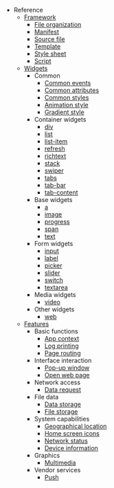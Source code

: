 * Reference
    * [Framework](framework/index.en.md)
        * [File organization](framework/file-organization.en.md)
        * [Manifest](framework/manifest.en.md)
        * [Source file](framework/source-file.en.md)
        * [Template](framework/template.en.md)
        * [Style sheet](framework/style-sheet.en.md)
        * [Script](framework/script.en.md)
    * [Widgets](widgets/index.en.md)
        * Common
            * [Common events](widgets/common-events.en.md)
            * [Common attributes](widgets/common-attributes.en.md)
            * [Common styles](widgets/common-styles.en.md)
            * [Animation style](widgets/animation-styles.en.md)
            * [Gradient style](widgets/gradient-styles.en.md)
        * Container widgets
            * [div](widgets/div.en.md)
            * [list](widgets/list.en.md)
            * [list-item](widgets/list-item.en.md)
            * [refresh](widgets/refresh.en.md)
            * [richtext](widgets/richtext.en.md)
            * [stack](widgets/stack.en.md)
            * [swiper](widgets/swiper.en.md)
            * [tabs](widgets/tabs.en.md)
            * [tab-bar](widgets/tab-bar.en.md)
            * [tab-content](widgets/tab-content.en.md)
        * Base widgets
            * [a](widgets/a.en.md)
            * [image](widgets/image.en.md)
            * [progress](widgets/progress.en.md)
            * [span](widgets/span.en.md)
            * [text](widgets/text.en.md)
        * Form widgets
            * [input](widgets/input.en.md)
            * [label](widgets/label.en.md)
            * [picker](widgets/picker.en.md)
            * [slider](widgets/slider.en.md)
            * [switch](widgets/switch.en.md)
            * [textarea](widgets/textarea.en.md)
        * Media widgets
            * [video](widgets/video.en.md)
        * Other widgets
            * [web](widgets/web.en.md)
    * [Features](features/index.en.md)
        * Basic functions
            * [App context](features/system/app.en.md)
            * [Log printing](features/system/log.en.md)
            * [Page routing](features/system/router.en.md)
        * Interface interaction
            <!-- * [Sharing](features/system/share.en.md) -->
            * [Pop-up window](features/system/prompt.en.md)
            * [Open web page](features/system/webview.en.md)
            <!-- * [Notification message](features/system/notification.en.md) -->
            <!-- * [Vibrate](features/system/vibrator.en.md) -->
        * Network access
            <!-- * [Uploading and downloading](features/system/request.en.md) -->
            * [Data request](features/system/fetch.en.md)
        * File data
            * [Data storage](features/system/storage.en.md)
            * [File storage](features/system/file.en.md)
        * System capabilities
            <!-- * [QR codes](features/system/barcode.en.md) -->
            <!-- * [Sensors](features/system/sensor.en.md) -->
            <!-- * [Clipboard](features/system/clipboard.en.md) -->
            * [Geographical location](features/system/geolocation.en.md)
            * [Home screen icons](features/system/shortcut.en.md)
            <!-- * [Calendar events](features/system/calendar.en.md) -->
            * [Network status](features/system/network.en.md)
            * [Device information](features/system/device.en.md)
        * Graphics
            * [Multimedia](features/system/media.en.md)
        * Vendor services
            * [Push](features/service/push.en.md)
            <!-- * [Payments](features/service/pay.en.md) -->
